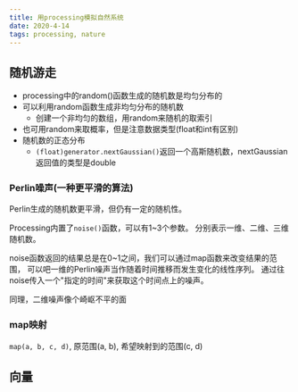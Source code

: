 ```yaml
---
title: 用processing模拟自然系统
date: 2020-4-14
tags: processing, nature
---
```


## 随机游走

- processing中的random()函数生成的随机数是均匀分布的
- 可以利用random函数生成非均匀分布的随机数
    - 创建一个非均匀的数组，用random来随机的取索引
- 也可用random来取概率，但是注意数据类型(float和int有区别)
- 随机数的正态分布
    - `(float)generator.nextGaussian()`返回一个高斯随机数，nextGaussian返回值的类型是double


### Perlin噪声(一种更平滑的算法)

Perlin生成的随机数更平滑，但仍有一定的随机性。

Processing内置了`noise()`函数，可以有1~3个参数。
分别表示一维、二维、三维随机数。

noise函数返回的结果总是在0~1之间，我们可以通过map函数来改变结果的范围，
可以吧一维的Perlin噪声当作随着时间推移而发生变化的线性序列。
通过往noise传入一个"指定的时间"来获取这个时间点上的噪声。

同理，二维噪声像个崎岖不平的面


### map映射

`map(a, b, c, d)`, 原范围(a, b), 希望映射到的范围(c, d)


## 向量




